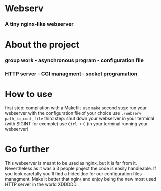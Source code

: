 # Webserv
### A tiny nginx-like webserver

# About the project
### group work - asynchronous program - configuration file
### HTTP server - CGI managment - socket programation

# How to use
first step: compilation with a Makefile
use ```make```
second step: run your webserver with the configuration file of your choice
use ```./webserv path_to_conf_file```
third step: shut down your webserver in your terminal (with SIGINT for exemple)
use ```Ctrl + C``` (in your terminal running your webserver)

# Go further
This webserver is meant to be used as nginx, but it is far from it.
Nevertheless as it was a 3 people project the code is easily handleable.
If you look carefully you'll find a hided doc for our configuration files managment.
Make it better that nginx and enjoy being the new most used HTTP server in the world XDDDDD

